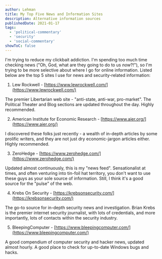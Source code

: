 ```yaml
---
author: Lehman
title: My Top Five News and Information Sites
description: Alternative information sources
publishedDate: 2021-01-17
tags:
  - 'political-commentary'
  - 'security'
  - 'social-commentary'
showToC: false
---
```


I'm trying to reduce my clickbait addiction. I'm spending too much time checking news ("Oh, God, what are they going to do to us _now_?!"), so I'm trying to be more selective about where I go for online information. Listed below are the top 5 sites I use for news and security-related information:

1. Lew Rockwell - [https://www.lewrockwell.com/](https://www.lewrockwell.com/)

The premier Libertarian web site - "anti-state, anti-war, pro-market". The Political Theater and Blog sections are updated throughout the day. Highly recommended.

2. American Institute for Economic Research - [https://www.aier.org/](https://www.aier.org/)

I discovered these folks just recently - a wealth of in-depth articles by some prolific writers, and they are not just dry economic-jargon articles either. Highly recommended.

3. ZeroHedge - [https://www.zerohedge.com/](https://www.zerohedge.com/)

Updated almost continuously, this is my "news feed". Sensationalist at times, and often venturing into tin-foil hat territory, you don't want to use these guys as your sole source of information. Still, I think it's a good source for the "pulse" of the web.

4. Krebs On Security - [https://krebsonsecurity.com/](https://krebsonsecurity.com/)

The go-to source for in-depth security news and investigation. Brian Krebs is the premier internet security journalist, with lots of credentials, and more importantly, lots of contacts within the security industry.

5. BleepingComputer - [https://www.bleepingcomputer.com/](https://www.bleepingcomputer.com/)

A good compendium of computer security and hacker news, updated almost hourly. A good place to check for up-to-date Windows bugs and hacks.

